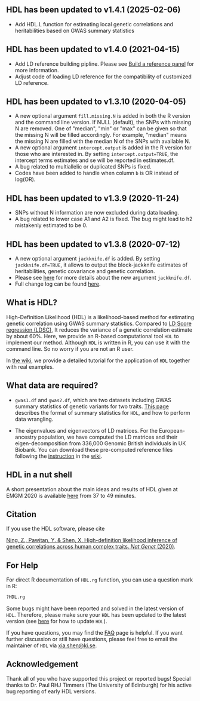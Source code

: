 HDL has been updated to v1.4.1 (2025-02-06)
------------

* Add HDL.L function for estimating local genetic correlations and heritabilities based on GWAS summary statistics
  
HDL has been updated to v1.4.0 (2021-04-15)
------------

* Add LD reference building pipline. Please see [Build a reference panel](https://github.com/zhenin/HDL/wiki/Build-a-reference-panel) for more information.
* Adjust code of loading LD reference for the compatibility of customized LD reference.

HDL has been updated to v1.3.10 (2020-04-05)
------------
* A new optional argument `fill.missing.N` is added in both the R version and the command line version. If NULL (default), the SNPs with missing N are removed. One of "median", "min" or "max" can be given so that the missing N will be filled accordingly. For example, "median" means the missing N are filled with the median N of the SNPs with available N.
* A new optional argument `intercept.output` is added in the R version for those who are interested in. By setting `intercept.output=TRUE`, the intercept terms estimates and se will be reported in estimates.df.
* A bug related to multiallelic or duplicated SNPs is fixed.
* Codes have been added to handle when column `b` is OR instead of log(OR).

HDL has been updated to v1.3.9 (2020-11-24)
------------
*   SNPs without N information are now excluded during data loading. 
*   A bug related to lower case A1 and A2 is fixed. The bug might lead to h2 mistakenly estimated to be 0.


HDL has been updated to v1.3.8 (2020-07-12)
------------
* A new optional argument `jackknife.df` is added. By setting `jackknife.df=TRUE`, it allows to output the block-jackknife estimates of heritabilities, genetic covariance and genetic correlation. 
*   Please see [here](https://github.com/zhenin/HDL/wiki/Syntax-and-results-of-HDL#Estimating-genetic-correlation-using-HDL) for more details about the new argument `jackknife.df`.
*   Full change log can be found [here](https://github.com/zhenin/HDL/blob/master/HDL/ChangeLog).


What is HDL?
------------

High-Definition Likelihood (HDL) is a likelihood-based method for estimating genetic correlation using GWAS summary statistics. 
Compared to [LD Score regression (LDSC)](https://github.com/bulik/ldsc), It reduces the variance of a genetic correlation estimate by about 60%. 
Here, we provide an R-based computational tool `HDL` to implement our method. Although `HDL` is written in R, 
you can use it with the command line. So no worry if you are not an R user.

In [the wiki](https://github.com/zhenin/HDL/wiki), we provide a detailed tutorial for the application of `HDL` together with real examples. 


What data are required?
-----------------------

-   `gwas1.df` and `gwas2.df`, which are two datasets including GWAS summary statistics of genetic variants for two traits. [This page](https://github.com/zhenin/HDL/wiki/Format-of-summary-statistics) describes the format of summary statistics for `HDL`, and how to perform data wrangling.

*   The eigenvalues and eigenvectors of LD matrices. For the European-ancestry population, 
we have computed the LD matrices and their eigen-decomposition from 336,000 Genomic British individuals in UK Biobank. 
You can download these pre-computed reference files following the [instruction](https://github.com/zhenin/HDL/wiki/Reference-panels) 
in the [wiki](https://github.com/zhenin/HDL/wiki).

HDL in a nut shell
-----------------------
A short presentation about the main ideas and results of HDL given at EMGM 2020 is available [here](https://www.youtube.com/watch?v=Q2VR1iL4l9o&list=PLnJh2XY-rMTnOdlGMEUgJfoS_Uu9Qcun0&index=6&t=0s) from 37 to 49 minutes.


Citation
--------
If you use the HDL software, please cite

[Ning, Z., Pawitan, Y. & Shen, X. High-definition likelihood inference of genetic correlations across human complex traits. _Nat Genet_ (2020)](https://www.nature.com/articles/s41588-020-0653-y).


For Help
--------

For direct R documentation of `HDL.rg` function, you can use a question mark in R:

``` r
?HDL.rg
```

Some bugs might have been reported and solved in the latest version of `HDL`. Therefore, please make sure your `HDL` has been updated to the latest version (see [here](https://github.com/zhenin/HDL/wiki/Installation-and-update#Updating-HDL) for how to update `HDL`).

If you have questions, you may find the [FAQ](https://github.com/zhenin/HDL/wiki/FAQ) page is helpful. If you want further discussion or still have questions, please feel free to email the maintainer of `HDL` via <xia.shen@ki.se>.

Acknowledgement
--------

Thank all of you who have supported this project or reported bugs! Special thanks to Dr. Paul RHJ Timmers (The University of Edinburgh) for his active bug reporting of early HDL versions.
